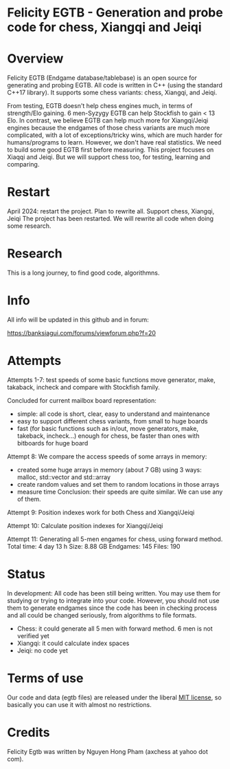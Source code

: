 # Felicity EGTB - Generation and probe code for chess, Xiangqi and Jeiqi


Overview
========

Felicity EGTB (Endgame database/tablebase) is an open source for generating and probing EGTB. All code is written in C++ (using the standard C++17 library). It supports some chess variants: chess, Xiangqi, and Jeiqi.

From testing, EGTB doesn't help chess engines much, in terms of strength/Elo gaining. 6 men-Syzygy EGTB can help Stockfish to gain < 13 Elo.
In contrast, we believe EGTB can help much more for Xiangqi/Jeiqi engines because the endgames of those chess variants are much more complicated, with a lot of exceptions/tricky wins, which are much harder for humans/programs to learn. However, we don't have real statistics. We need to build some good EGTB first before measuring.
This project focuses on Xiaqqi and Jeiqi. But we will support chess too, for testing, learning and comparing.


Restart
=======

April 2024: restart the project. Plan to rewrite all. Support chess, Xiangqi, Jeiqi
The project has been restarted. We will rewrite all code when doing some research.

Research
========
This is a long journey, to find good code, algorithmns.


Info
====
All info will be updated in this github and in forum:

https://banksiagui.com/forums/viewforum.php?f=20


Attempts
========
Attempts 1-7: test speeds of some basic functions move generator, make, takaback, incheck and compare with Stockfish family.

Concluded for current mailbox board representation:
- simple: all code is short, clear, easy to understand and maintenance
- easy to support different chess variants, from small to huge boards
- fast (for basic functions such as in/out, move generators, make, takeback, incheck...) enough for chess, be faster than ones with bitboards for huge board

Attempt 8:
We compare the access speeds of some arrays in memory:
- created some huge arrays in memory (about 7 GB) using 3 ways: malloc, std::vector and std::array
- create random values and set them to random locations in those arrays
- measure time
Conclusion: their speeds are quite similar. We can use any of them.

Attempt 9:
Position indexes work for both Chess and Xiangqi/Jeiqi

Attempt 10:
Calculate position indexes for Xiangqi/Jeiqi

Attempt 11: Generating all 5-men engames for chess, using forward method.
Total time: 4 day 13 h
Size: 8.88 GB
Endgames: 145
Files: 190


Status
======

In development: All code has been still being written. You may use them for studying or trying to integrate into your code. However, you should not use them to generate endgames since the code has been in checking process and all could be changed seriously, from algorithms to file formats.

- Chess: it could generate all 5 men with forward method. 6 men is not verified yet
- Xiangqi: it could calculate index spaces
- Jeiqi: no code yet


Terms of use
============

Our code and data (egtb files) are released under the liberal [MIT license](http://en.wikipedia.org/wiki/MIT_License), so basically you can use it with almost no restrictions.


Credits
=======

Felicity Egtb was written by Nguyen Hong Pham (axchess at yahoo dot com).


